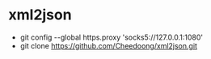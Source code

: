 # xml2json

* git config --global https.proxy 'socks5://127.0.0.1:1080'
* git clone https://github.com/Cheedoong/xml2json.git